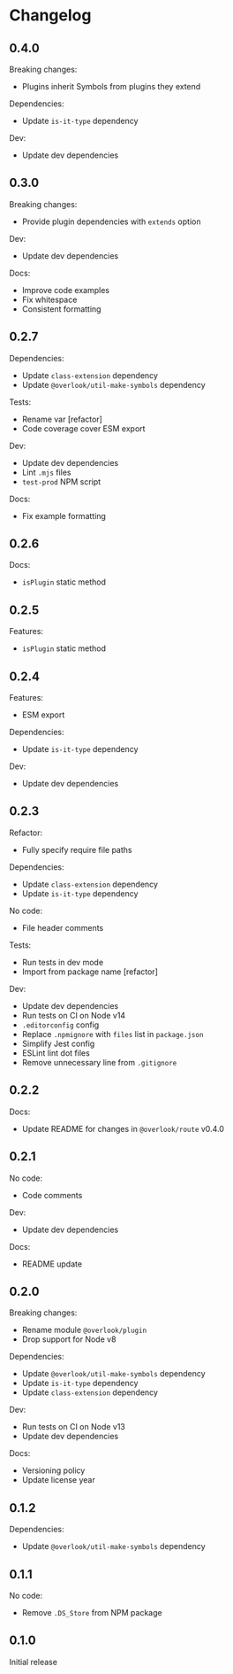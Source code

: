 # Changelog

## 0.4.0

Breaking changes:

* Plugins inherit Symbols from plugins they extend

Dependencies:

* Update `is-it-type` dependency

Dev:

* Update dev dependencies

## 0.3.0

Breaking changes:

* Provide plugin dependencies with `extends` option

Dev:

* Update dev dependencies

Docs:

* Improve code examples
* Fix whitespace
* Consistent formatting

## 0.2.7

Dependencies:

* Update `class-extension` dependency
* Update `@overlook/util-make-symbols` dependency

Tests:

* Rename var [refactor]
* Code coverage cover ESM export

Dev:

* Update dev dependencies
* Lint `.mjs` files
* `test-prod` NPM script

Docs:

* Fix example formatting

## 0.2.6

Docs:

* `isPlugin` static method

## 0.2.5

Features:

* `isPlugin` static method

## 0.2.4

Features:

* ESM export

Dependencies:

* Update `is-it-type` dependency

Dev:

* Update dev dependencies

## 0.2.3

Refactor:

* Fully specify require file paths

Dependencies:

* Update `class-extension` dependency
* Update `is-it-type` dependency

No code:

* File header comments

Tests:

* Run tests in dev mode
* Import from package name [refactor]

Dev:

* Update dev dependencies
* Run tests on CI on Node v14
* `.editorconfig` config
* Replace `.npmignore` with `files` list in `package.json`
* Simplify Jest config
* ESLint lint dot files
* Remove unnecessary line from `.gitignore`

## 0.2.2

Docs:

* Update README for changes in `@overlook/route` v0.4.0

## 0.2.1

No code:

* Code comments

Dev:

* Update dev dependencies

Docs:

* README update

## 0.2.0

Breaking changes:

* Rename module `@overlook/plugin`
* Drop support for Node v8

Dependencies:

* Update `@overlook/util-make-symbols` dependency
* Update `is-it-type` dependency
* Update `class-extension` dependency

Dev:

* Run tests on CI on Node v13
* Update dev dependencies

Docs:

* Versioning policy
* Update license year

## 0.1.2

Dependencies:

* Update `@overlook/util-make-symbols` dependency

## 0.1.1

No code:

* Remove `.DS_Store` from NPM package

## 0.1.0

Initial release
